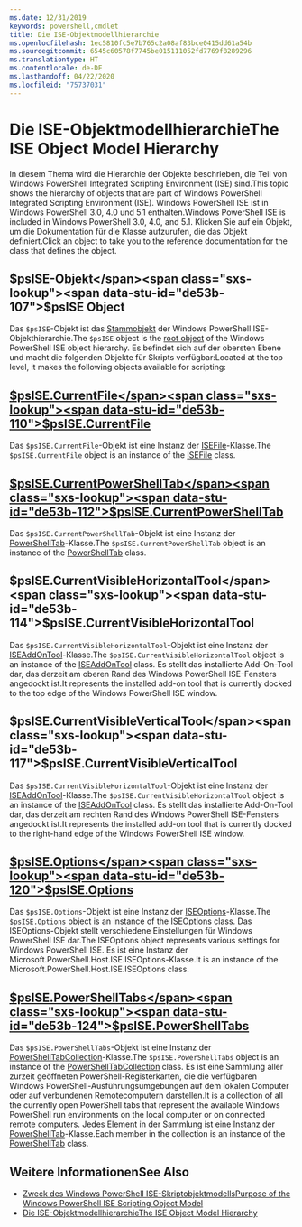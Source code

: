 ```yaml
---
ms.date: 12/31/2019
keywords: powershell,cmdlet
title: Die ISE-Objektmodellhierarchie
ms.openlocfilehash: 1ec5810fc5e7b765c2a08af83bce0415dd61a54b
ms.sourcegitcommit: 6545c60578f7745be015111052fd7769f8289296
ms.translationtype: HT
ms.contentlocale: de-DE
ms.lasthandoff: 04/22/2020
ms.locfileid: "75737031"
---
```

# <a name="the-ise-object-model-hierarchy"></a><span data-ttu-id="de53b-103">Die ISE-Objektmodellhierarchie</span><span class="sxs-lookup"><span data-stu-id="de53b-103">The ISE Object Model Hierarchy</span></span>

<span data-ttu-id="de53b-104">In diesem Thema wird die Hierarchie der Objekte beschrieben, die Teil von Windows PowerShell Integrated Scripting Environment (ISE) sind.</span><span class="sxs-lookup"><span data-stu-id="de53b-104">This topic shows the hierarchy of objects that are part of Windows PowerShell Integrated Scripting Environment (ISE).</span></span> <span data-ttu-id="de53b-105">Windows PowerShell ISE ist in Windows PowerShell 3.0, 4.0 und 5.1 enthalten.</span><span class="sxs-lookup"><span data-stu-id="de53b-105">Windows PowerShell ISE is included in Windows PowerShell 3.0, 4.0, and 5.1.</span></span> <span data-ttu-id="de53b-106">Klicken Sie auf ein Objekt, um die Dokumentation für die Klasse aufzurufen, die das Objekt definiert.</span><span class="sxs-lookup"><span data-stu-id="de53b-106">Click an object to take you to the reference documentation for the class that defines the object.</span></span>

## <a name="psise-object"></a><span data-ttu-id="de53b-107">$psISE-Objekt</span><span class="sxs-lookup"><span data-stu-id="de53b-107">$psISE Object</span></span>

<span data-ttu-id="de53b-108">Das `$psISE`-Objekt ist das [Stammobjekt](The-ObjectModelRoot-Object.md) der Windows PowerShell ISE-Objekthierarchie.</span><span class="sxs-lookup"><span data-stu-id="de53b-108">The `$psISE` object is the [root object](The-ObjectModelRoot-Object.md) of the Windows PowerShell ISE object hierarchy.</span></span> <span data-ttu-id="de53b-109">Es befindet sich auf der obersten Ebene und macht die folgenden Objekte für Skripts verfügbar:</span><span class="sxs-lookup"><span data-stu-id="de53b-109">Located at the top level, it makes the following objects available for scripting:</span></span>

## <a name="psisecurrentfile"></a>[<span data-ttu-id="de53b-110">$psISE.CurrentFile</span><span class="sxs-lookup"><span data-stu-id="de53b-110">$psISE.CurrentFile</span></span>](The-ISEFile-Object.md)

<span data-ttu-id="de53b-111">Das `$psISE.CurrentFile`-Objekt ist eine Instanz der [ISEFile](The-ISEFile-Object.md)-Klasse.</span><span class="sxs-lookup"><span data-stu-id="de53b-111">The `$psISE.CurrentFile` object is an instance of the [ISEFile](The-ISEFile-Object.md) class.</span></span>

## <a name="psisecurrentpowershelltab"></a>[<span data-ttu-id="de53b-112">$psISE.CurrentPowerShellTab</span><span class="sxs-lookup"><span data-stu-id="de53b-112">$psISE.CurrentPowerShellTab</span></span>](The-PowerShellTab-Object.md)

<span data-ttu-id="de53b-113">Das `$psISE.CurrentPowerShellTab`-Objekt ist eine Instanz der [PowerShellTab](The-PowerShellTab-Object.md)-Klasse.</span><span class="sxs-lookup"><span data-stu-id="de53b-113">The `$psISE.CurrentPowerShellTab` object is an instance of the [PowerShellTab](The-PowerShellTab-Object.md) class.</span></span>

## <a name="psisecurrentvisiblehorizontaltool"></a><span data-ttu-id="de53b-114">$psISE.CurrentVisibleHorizontalTool</span><span class="sxs-lookup"><span data-stu-id="de53b-114">$psISE.CurrentVisibleHorizontalTool</span></span>

<span data-ttu-id="de53b-115">Das `$psISE.CurrentVisibleHorizontalTool`-Objekt ist eine Instanz der [ISEAddOnTool](The-ISEAddOnTool-Object.md)-Klasse.</span><span class="sxs-lookup"><span data-stu-id="de53b-115">The `$psISE.CurrentVisibleHorizontalTool` object is an instance of the [ISEAddOnTool](The-ISEAddOnTool-Object.md) class.</span></span> <span data-ttu-id="de53b-116">Es stellt das installierte Add-On-Tool dar, das derzeit am oberen Rand des Windows PowerShell ISE-Fensters angedockt ist.</span><span class="sxs-lookup"><span data-stu-id="de53b-116">It represents the installed add-on tool that is currently docked to the top edge of the Windows PowerShell ISE window.</span></span>

## <a name="psisecurrentvisibleverticaltool"></a><span data-ttu-id="de53b-117">$psISE.CurrentVisibleVerticalTool</span><span class="sxs-lookup"><span data-stu-id="de53b-117">$psISE.CurrentVisibleVerticalTool</span></span>

<span data-ttu-id="de53b-118">Das `$psISE.CurrentVisibleHorizontalTool`-Objekt ist eine Instanz der [ISEAddOnTool](The-ISEAddOnTool-Object.md)-Klasse.</span><span class="sxs-lookup"><span data-stu-id="de53b-118">The `$psISE.CurrentVisibleHorizontalTool` object is an instance of the [ISEAddOnTool](The-ISEAddOnTool-Object.md) class.</span></span> <span data-ttu-id="de53b-119">Es stellt das installierte Add-On-Tool dar, das derzeit am rechten Rand des Windows PowerShell ISE-Fensters angedockt ist.</span><span class="sxs-lookup"><span data-stu-id="de53b-119">It represents the installed add-on tool that is currently docked to the right-hand edge of the Windows PowerShell ISE window.</span></span>

## <a name="psiseoptions"></a>[<span data-ttu-id="de53b-120">$psISE.Options</span><span class="sxs-lookup"><span data-stu-id="de53b-120">$psISE.Options</span></span>](The-ISEOptions-Object.md)

<span data-ttu-id="de53b-121">Das `$psISE.Options`-Objekt ist eine Instanz der [ISEOptions](The-ISEOptions-Object.md)-Klasse.</span><span class="sxs-lookup"><span data-stu-id="de53b-121">The `$psISE.Options` object is an instance of the [ISEOptions](The-ISEOptions-Object.md) class.</span></span> <span data-ttu-id="de53b-122">Das ISEOptions-Objekt stellt verschiedene Einstellungen für Windows PowerShell ISE dar.</span><span class="sxs-lookup"><span data-stu-id="de53b-122">The ISEOptions object represents various settings for Windows PowerShell ISE.</span></span> <span data-ttu-id="de53b-123">Es ist eine Instanz der Microsoft.PowerShell.Host.ISE.ISEOptions-Klasse.</span><span class="sxs-lookup"><span data-stu-id="de53b-123">It is an instance of the Microsoft.PowerShell.Host.ISE.ISEOptions class.</span></span>

## <a name="psisepowershelltabs"></a>[<span data-ttu-id="de53b-124">$psISE.PowerShellTabs</span><span class="sxs-lookup"><span data-stu-id="de53b-124">$psISE.PowerShellTabs</span></span>](The-PowerShellTabCollection-Object.md)

<span data-ttu-id="de53b-125">Das `$psISE.PowerShellTabs`-Objekt ist eine Instanz der [PowerShellTabCollection](The-PowerShellTabCollection-Object.md)-Klasse.</span><span class="sxs-lookup"><span data-stu-id="de53b-125">The `$psISE.PowerShellTabs` object is an instance of the [PowerShellTabCollection](The-PowerShellTabCollection-Object.md) class.</span></span> <span data-ttu-id="de53b-126">Es ist eine Sammlung aller zurzeit geöffneten PowerShell-Registerkarten, die die verfügbaren Windows PowerShell-Ausführungsumgebungen auf dem lokalen Computer oder auf verbundenen Remotecomputern darstellen.</span><span class="sxs-lookup"><span data-stu-id="de53b-126">It is a collection of all the currently open PowerShell tabs that represent the available Windows PowerShell run environments on the local computer or on connected remote computers.</span></span> <span data-ttu-id="de53b-127">Jedes Element in der Sammlung ist eine Instanz der [PowerShellTab](The-PowerShellTab-Object.md)-Klasse.</span><span class="sxs-lookup"><span data-stu-id="de53b-127">Each member in the collection is an instance of the [PowerShellTab](The-PowerShellTab-Object.md) class.</span></span>

## <a name="see-also"></a><span data-ttu-id="de53b-128">Weitere Informationen</span><span class="sxs-lookup"><span data-stu-id="de53b-128">See Also</span></span>

- [<span data-ttu-id="de53b-129">Zweck des Windows PowerShell ISE-Skriptobjektmodells</span><span class="sxs-lookup"><span data-stu-id="de53b-129">Purpose of the Windows PowerShell ISE Scripting Object Model</span></span>](Purpose-of-the-Windows-PowerShell-ISE-Scripting-Object-Model.md)
- [<span data-ttu-id="de53b-130">Die ISE-Objektmodellhierarchie</span><span class="sxs-lookup"><span data-stu-id="de53b-130">The ISE Object Model Hierarchy</span></span>](The-ISE-Object-Model-Hierarchy.md)

